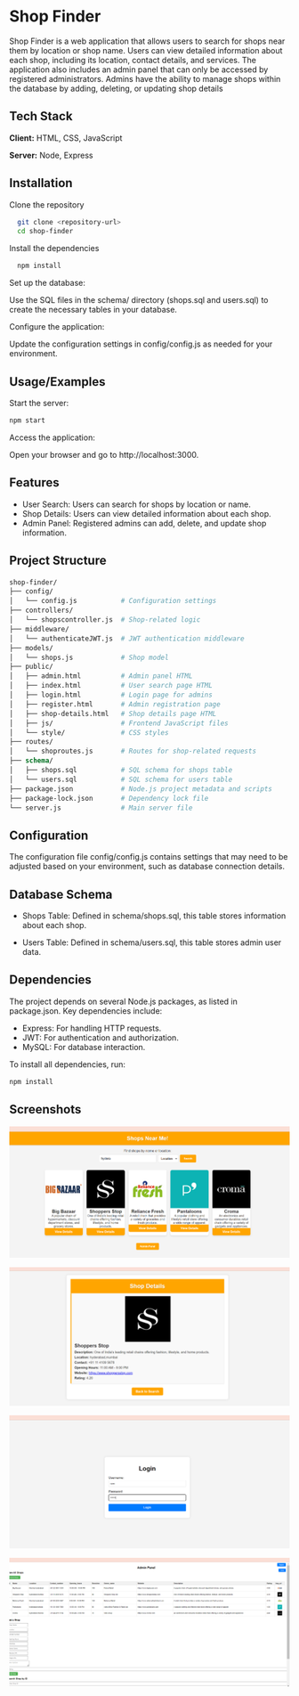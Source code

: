 
# Shop Finder

Shop Finder is a web application that allows users to search for shops near them by location or shop name. Users can view detailed information about each shop, including its location, contact details, and services. The application also includes an admin panel that can only be accessed by registered administrators. Admins have the ability to manage shops within the database by adding, deleting, or updating shop details


## Tech Stack

**Client:** HTML, CSS, JavaScript

**Server:** Node, Express


## Installation

Clone the repository

```bash
  git clone <repository-url>
  cd shop-finder
```
    
Install the dependencies
```bash
  npm install
```

Set up the database:

Use the SQL files in the schema/ directory (shops.sql and users.sql) to create the necessary tables in your database.

Configure the application:

Update the configuration settings in config/config.js as needed for your environment.
## Usage/Examples

Start the server:

```bash
npm start
```

Access the application:

Open your browser and go to http://localhost:3000.
## Features

- User Search: Users can search for shops by location or name.
- Shop Details: Users can view detailed information about each shop.
- Admin Panel: Registered admins can add, delete, and update shop information.



## Project Structure

```graphql
shop-finder/
├── config/
│   └── config.js           # Configuration settings
├── controllers/
│   └── shopscontroller.js  # Shop-related logic
├── middleware/
│   └── authenticateJWT.js  # JWT authentication middleware
├── models/
│   └── shops.js            # Shop model
├── public/
│   ├── admin.html          # Admin panel HTML
│   ├── index.html          # User search page HTML
│   ├── login.html          # Login page for admins
│   ├── register.html       # Admin registration page
│   ├── shop-details.html   # Shop details page HTML
│   ├── js/                 # Frontend JavaScript files
│   └── style/              # CSS styles
├── routes/
│   └── shoproutes.js       # Routes for shop-related requests
├── schema/
│   ├── shops.sql           # SQL schema for shops table
│   └── users.sql           # SQL schema for users table
├── package.json            # Node.js project metadata and scripts
├── package-lock.json       # Dependency lock file
└── server.js               # Main server file

```
## Configuration

The configuration file config/config.js contains settings that may need to be adjusted based on your environment, such as database connection details.
## Database Schema

- Shops Table: Defined in schema/shops.sql, this table stores information about each shop.

- Users Table: Defined in schema/users.sql, this table stores admin user data.
## Dependencies

The project depends on several Node.js packages, as listed in package.json. Key dependencies include:

- Express: For handling HTTP requests.
- JWT: For authentication and authorization.
- MySQL: For database interaction.

To install all dependencies, run:


```bash
npm install
```
## Screenshots

![Home Page](https://github.com/Ramprasad0/shop-finder/blob/52b3650aadd5fcf7cca45a8c0e6fbb50e27e0808/shop-finder/Screenshot%202024-08-31%20202853.png)

![Shop details](https://github.com/Ramprasad0/shop-finder/blob/7d97e4ce8702bd9fef6bee3b3b4e7eab7f968ddf/shop-finder/Screenshot%202024-08-31%20202933.png)

![Login Page](https://github.com/Ramprasad0/shop-finder/blob/7d97e4ce8702bd9fef6bee3b3b4e7eab7f968ddf/shop-finder/Screenshot%202024-08-31%20202734.png)

![Admin page](https://github.com/Ramprasad0/shop-finder/blob/7d97e4ce8702bd9fef6bee3b3b4e7eab7f968ddf/shop-finder/Screenshot%202024-08-31%20202829.png)

